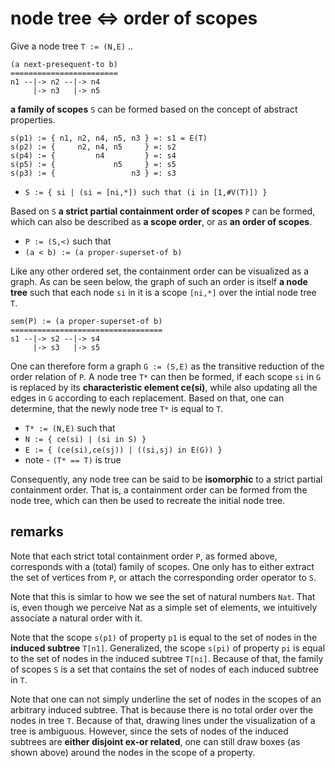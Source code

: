 
<!-- ======================================================================= -->
# node tree <=> order of scopes

Give a node tree `T := (N,E)` ..

```
(a next-presequent-to b)
========================
n1 --|-> n2 --|-> n4
     |-> n3   |-> n5
```

 **a family of scopes** `S` can be formed
based on the concept of abstract properties.

```
s(p1) := { n1, n2, n4, n5, n3 } =: s1 = E(T)
s(p2) := {     n2, n4, n5     } =: s2
s(p4) := {         n4         } =: s4
s(p5) := {             n5     } =: s5
s(p3) := {                 n3 } =: s3
```

* `S := { si | (si = [ni,*]) such that (i in [1,#V(T)]) }`

Based on `S` **a strict partial containment order of scopes** `P` can be formed,
which can also be described as **a scope order**, or as **an order of scopes**.

* `P := (S,<)` such that
* `(a < b) := (a proper-superset-of b)`

Like any other ordered set, the containment order can be visualized as a graph.
As can be seen below, the graph of such an order is itself **a node tree** such
that each node `si` in it is a scope `[ni,*]` over the intial node tree `T`.

```
sem(P) := (a proper-superset-of b)
==================================
s1 --|-> s2 --|-> s4
     |-> s3   |-> s5
```

One can therefore form a graph `G := (S,E)` as the transitive reduction of
the order relation of `P`. A node tree `T*` can then be formed, if each scope
`si` in `G` is replaced by its **characteristic element ce(si)**, while also
updating all the edges in `G` according to each replacement. Based on that,
one can determine, that the newly node tree `T*` is equal to `T`.

* `T* := (N,E)` such that
* `N := { ce(si) | (si in S) }`
* `E := { (ce(si),ce(sj)) | ((si,sj) in E(G)) }`
* note - `(T* == T)` is true

Consequently, any node tree can be said to be **isomorphic** to a strict
partial containment order. That is, a containment order can be formed from
the node tree, which can then be used to recreate the initial node tree.

<!-- ======================================================================= -->
## remarks

Note that each strict total containment order `P`, as formed above, corresponds
with a (total) family of scopes. One only has to either extract the set of
vertices from `P`, or attach the corresponding order operator to `S`.

Note that this is simlar to how we see the set of natural numbers `Nat`. That
is, even though we perceive Nat as a simple set of elements, we intuitively
associate a natural order with it.

Note that the scope `s(p1)` of property `p1` is equal to the set of nodes in
the **induced subtree** `T[n1]`. Generalized, the scope `s(pi)` of property
`pi` is equal to the set of nodes in the induced subtree `T[ni]`. Because of
that, the family of scopes `S` is a set that contains the set of nodes of
each induced subtree in `T`.

Note that one can not simply underline the set of nodes in the scopes of an
arbitrary induced subtree. That is because there is no total order over the
nodes in tree `T`. Because of that, drawing lines under the visualization
of a tree is ambiguous. However, since the sets of nodes of the induced
subtrees are **either disjoint ex-or related**, one can still draw boxes
(as shown above) around the nodes in the scope of a property.
